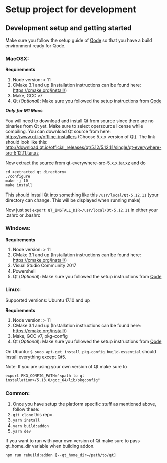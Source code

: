 # Setup project for development

## Development setup and getting started

Make sure you follow the setup guide of [Qode][qode_setup] so that you have a build environment ready for Qode.

### MacOSX:

**Requirements**

1. Node version: > 11
2. CMake 3.1 and up (Installation instructions can be found here: https://cmake.org/install/)
3. Make, GCC v7
4. Qt (_Optional_): Make sure you followed the setup instructions from [Qode][qode_setup]


__*Only for M1 Macs*__

You will need to download and install Qt from source since there are no binaries from Qt yet. Make sure to select opersource license while compiling.
You can download Qt source from here: https://www.qt.io/offline-installers (Choose 5.x.x version of Qt). 
The link should look like this: http://download.qt.io/official_releases/qt/5.12/5.12.11/single/qt-everywhere-src-5.12.11.tar.xz

Now extract the source from qt-everywhere-src-5.x.x.tar.xz and do

```
cd <extracted qt directory>
./configure
make -j 10
make install
```
This should install Qt into something like this `/usr/local/Qt-5.12.11` (your directory can change. This will be displayed when running make)

Now just set `export QT_INSTALL_DIR=/usr/local/Qt-5.12.11` in either your .zshrc or .bashrc

### Windows:

**Requirements**

1. Node version: > 11
2. CMake 3.1 and up (Installation instructions can be found here: https://cmake.org/install/)
3. Visual Studio Community 2017
4. Powershell
5. Qt (_Optional_): Make sure you followed the setup instructions from [Qode][qode_setup]

### Linux:

Supported versions: Ubuntu 17.10 and up

**Requirements**

1. Node version: > 11
2. CMake 3.1 and up (Installation instructions can be found here: https://cmake.org/install/)
3. Make, GCC v7, pkg-config
4. Qt (_Optional_): Make sure you followed the setup instructions from [Qode][qode_setup]

On Ubuntu: `$ sudo apt-get install pkg-config build-essential` should install everything except Qt5.

Note: If you are using your own version of Qt make sure to

`export PKG_CONFIG_PATH="<path to qt installation>/5.13.0/gcc_64/lib/pkgconfig"`

### Common:

1. Once you have setup the platform specific stuff as mentioned above, follow these:
2. `git clone` this repo.
3. `yarn install`
4. `yarn build:addon`
5. `yarn dev`

If you want to run with your own version of Qt make sure to pass qt_home_dir variable when building addon.

`npm run rebuild:addon [--qt_home_dir=/path/to/qt]`

[qode_setup]: https://github.com/nodegui/qode
